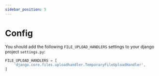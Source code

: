 ```yaml
---
sidebar_position: 5
---
```


# Config

You should add the following `FILE_UPLOAD_HANDLERS` settings to your django project `settings.py`:

```jsx title="settings.py"
FILE_UPLOAD_HANDLERS = [
    'django.core.files.uploadhandler.TemporaryFileUploadHandler',
]
```
